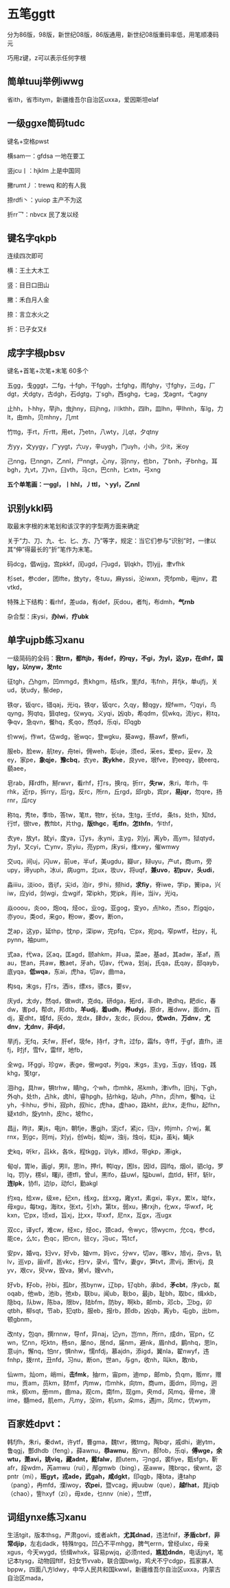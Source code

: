 # 五笔ggtt

分为86版，98版，新世纪08版，86版通用，新世纪08版重码率低，用笔顺凑码元

巧用z键，z可以表示任何字根

## 简单tuuj举例iwwg

省ith，省市itym，新疆维吾尔自治区uxxa，爱因斯坦elaf

## 一级ggxe简码tudc

键名+空格pwst

横sam一：gfdsa 一地在要工

竖jcu丨：hjklm 上是中国同

撇rumt丿：trewq 和的有人我

捺rdfi丶：yuiop 主产不为这

折rr乛：nbvcx 民了发以经

## 键名字qkpb

连续四次即可

横：王土大木工

竖：目日口田山

撇：禾白月人金

捺：言立水火之

折：已子女又纟

## 成字字根pbsv

键名+首笔+次笔+末笔 60多个

五gg，戋gggt，二fg，十fgh，干fggh，士fghg，雨fghy，寸fghy，三dg，厂dgt，犬dgty，古dgh，石dgtg，丁sgh，西sghg，七ag，戈agnt，弋agny

止hh，卜hhy，早jh，虫jhny，曰jhng，川kthh，四lh，皿lhn，甲lhnh，车lg，力lt，由mh，贝mhny，几mt

竹ttg，手rt，斤rtt，用et，乃etn，八wty，儿qt，夕qtny

方yy，文yygy，广yygt，六uy，辛uygh，门uyh，小ih，少it，米oy

己nng，巳nngn，乙nnl，尸nngt，心ny，羽nny，也bn，了bnh，孑bnhg，耳bgh，九vt，刀vn，臼vth，马cn，巴cnh，匕xtn，弓xng

**五个单笔画：一ggl，丨hhl，丿ttl，丶yyl，乙nnl**

## 识别ykkl码

取最末字根的末笔划和该汉字的字型两方面来确定

关于“力、刀、九、七、匕、方、乃”等字，规定：当它们参与“识别”时，一律以其“伸”得最长的“折”笔作为末笔。

码dcg，倡wjjg，宫pkkf，闰ugd，闩ugd，钏qkh，罚lyjj，聿vfhk

杉set，参cder，团lfte，放yty，冬tuu，麻yssi，沦iwxn，壳fpmb，电jnv，君vtkd，

特殊上下结构：看rhf，差uda，有def，灰dou，者ftj，布dmh，**气rnb**

杂合型：床ysi，**办lwi**，**疗ubk**

## 单字ujpb练习xanu

一级简码的全码：**我trn，都ftjb，有def，的rqy，不gi，为yl，这yp，在dhf，国lgy，以nyw，发ntc**

征tgh，凸hgm，凹mmgd，贵khgm，桔sfk，里jfd，韦fnh，井fjk，单ujfj，关ud，状udy，鬃dep，

铁qr，钣qrc，错qaj，光iq，铁qr，钣qrc，久qy，鲸qgy，规fwm，勺qyi，鸟qyng，狗qtq，狙qteg，仪wyq，义yqi，凶qb，希qdm，侃wkq，流iyc，称tq，争qv，急qvn，餐hq，炙qo，然qd，乐qi，印qgb

价wwj，作wt，估wdg，爸wqc，登wgku，葵awg，蔡awf，祭wfi，

服eb，脸ew，航tey，舟tei，佣weh，彰uje，须ed，采es，爱ep，妥ev，及ey，家pe，**象qje**，**豫cbq**，衣ye，**衷ykhe**，良yve，垠fve，豹eeqy，貌eerq，藐aee，

皂rab，拜rdfh，掰rwvr，看rhf，打rs，换rq，折rr，**失rw**，朱ri，年rh，牛rhk，近rp，拆rry，后rg，反rc，所rn，丘rgd，邱rgb，宾pr，**易jqr**，勿qre，扬rnr，瓜rcy

称tq，秀te，季tb，答tw，笔tt，物tr，长ta，生tg，壬tfd， 条ts，处th，知td，行tf，很tve，教ftbt，片thg，**版thgc**，**毛tfn**，**怎thfn**，乍thf，

衣ye，放yt，就yi，度ya，订ys，永yni，主yg，刘yj，离yb，高ym，狱qtyd，为yl，叉cyi，亡ynv，京yiu，亮ypm，床ysi，维xwy，催wmwy

交uq，间uj，闪uw，前ue，半uf，美ugdu，瓣ur，辩uyu，产ut，商um，旁upy，谛yuph，冰ui，病ugm，北ux，妆uv，将uqf，**兼uvo**，**初puv**，**头udi**，

淼iiiu，淡ioo，沓ijf，尖id，泊ir，步hi，频hid，**求fiy**，脊iwe，学ip，黉ipa，兴iw，应yid，剑wgi，佥wgif，常ipkh，党ipk，肖ie，当iv，光iq，

焱ooou，炎oo，炮oq，烃oc，业og，亚gog，变yo，点hko，杰so，烈gqjo，亦you，类od，来go，粉ow，娄ov，断on，

芝ap，这yp，延thp，忱np，深ipw，完pfq，它px，宛pq，窄pwtf，社py，礼pynn，袖pum，

式aa，代wa，区aq，匡agd，颐ahkm，并ua，菜ae，基ad，其adw，革af，燕au，世an，共aw，散aet，牙ah，切av，代wa，划aj，氏qa，氐qay，邸qayb，底yqa，**低wqa**，东ai，虎ha，切av，曲ma，

构sq，末gs，打rs，洒is，缥xs，骠cs，要sv，

庆yd，太dy，然qd，做wdt，克dq，研dga，拓rd，丰dh，艳dhq，耙dic，春dw，害pd，帮dt，邦dtb，**羊udj**，**着udh**，**养udyj**，原dr，雁dww，面dm，百dj，夏dht，城fd，灰do，龙dx，肆dv，友dc，灰dou，**优wdn**，**万dnv**，**尤dnv**，**尢dnv**，**非djd**，

旱jfj，无fq，夫fw，肝ef，圾fe，持rf，才ft，过fp，霜fs，寺ff，于gf，直fh，进fj，时jf，雪fv，雷flf，地fb，

全wg，环ggi，珍gw，表ge，傲wgqt，列gq，末gs，主yg，玉gy，钱qg，践khg，笺tgr，

泪ihg，具hw，犋trhw，睛hg，个wh，巾mhk，吊kmh，津ivfh，旧hj，下gh，外qh，处th，占hk，卤hl，睿hpgh，拈rhkg，站uh，卢hn，贞hm，餐hq，让yh，卡hhu，步hi，寂ph，叔hic，虎ha，虚hao，路kht，此hx，走fhu，起fhn，疑xtdh，旋ytnh，皮hc，坡fhc，

昌jj，昨jt，果js，电jn，朝fje，惠gjh，坚jcf，紧jc，归jv，帅jmh，介wj，氟rnx，到gc，则mj，刘yj，创wbj，蛤jw，浊ij，烛oj，虹ja，虽kj，蝇jk

史kq，听kr，吕kk，各tk，程tkgg，训yk，顺kd，带gkp，滞igk，

甸ql，胃le，画gl，男ll，思ln，押rl，鸭lqy，困ls，因ld，园lfq，烟ol，驷clg，罗lq，罚ly，楞sl，曙jl，德tfl，曾ul，黑lfo，益uwl，隘buwl，血tld，轩lf，斩lr，**连lpk**，协fl，边lp，动fcl，勤akgl

约xq，给xw，级xe，纪xn，线xg，丝xxg，雍yxt，素gxi，率yx，累lx，坳fx，母xgu，每txg，海itx，张xt，引xh，第tx，弱xu，拂rxjh，化wx，华wxf，叱kxn，它px，顷xd，旨xj，比xx，毕xxf，尼nx，互gx，冱ugx

双cc，译ycf，难cw，经xc，烃oc，颈cad，令wyc，领wycm，允cq，参cd，能ce，么tc，色qc，把rcn，驻cy，冯uc，笃tcf，

安pv，婚vq，妇vv，好vb，妯vm，妈vc，分wv，切av，哪kv，旭vj，杂vs，轨lv，巡vp，甾vlf，邕vkc，扫rv，录vi，雪fv，妻gv，笋tvt，肃vij，箫tvij，良yv，艰cv，臾vw，毁va，舅vl，嫂vvh，

好vb，籽ob，孙bi，孤br，孩bynw，辽bp，钌qbh，承bd，**矛cbt**，序ycb，粼oqab，他wb，池ib，弛xb，联bu，闻ub，耿bo，最jb，耻bh，取bc，缉xkb，隐bq，队bw，陈ba，限bv，陆bfm，防by，啊kb，邮mb，邓cb，卫bg，卯qtbh，柳sqt，节ab，犯qtb，服eb，报rb，顾db，凶qb，离yb，屯gb，出bm，顿gbnm，

改nty，包qn，撰rnnw，导nf，异naj，记yn，岂mn，所rn，成dn，官pn，亿wn，忆nn，吃ktn，杨sn，屡no，居nd，届nm，避nk，眉nhd，鹛nhq，思ln，意ujn，懈nq，怕nr，惧nhw，懦nfdj，慕ajdn，添igd，翼nla，翟nwyf，违fnhp，拨rnt，丑nfd，习nu，断on，世an，与gn，收nh，叫kn，敢nb，

仙wm，灿om，峭mi，**击fmk**，抽rm，宙pm，迪mp，邮mb，负qm，贩mr，赠mu，贡am，员km，财mf，内mw，巾mhk，向tm，商um，面dm，同mg，迥mk，纲xm，册mm，曲ma，观cm，南fm，现gm，央md，风mq，骨me，滑ime，髓med，肌em，凡my，没im，机sm，朵ms，遇jm，凤mc，伉wym，

## 百家姓dpvt：

韩fjfh，朱ri，秦dwt，许ytf，曹gma，魏tvr，微tmg，陶bqr，戚dhi，谢ytm，鲁qgj，酆dhdb（feng），薛awnu，**恭awnu**，殷rvn，郝fob，乐qi，**傅wge，余 wtu，萧avi，姚viq，藏adnt，戴falw**，颜utem，刁ngd，裘fiye，甄sfgn，靳afr，段wdm，芮amwu（rui），邴gmwb（bing），巫aww，隗brqc，侯wnt，宓pntr（mi），**班gyt，戎ade，武gah，咸dgkt**，印qgb，降bta，逄tahp（pang），冉mfd，濮iwoy，**农pei**，暨vcag，阙uubw（que），**越fhat**，晁jiqb（chao），訾hxyf（zi），毋xde，乜nnv（nie），竺tff，

## 词组ynxe练习xanu

生活tgit，版本thsg，严肃govi，或者akft，**尤其dnad**，违法fnif，**矛盾cbrf**，**非常djip**，左右dadk，特殊trgq，凹凸不平mhgg，脾气errn，曾经ulxc，母亲xgus，今天wygd，侦缉whxk，容易pwjq，必须nted，**尴尬dndn**，电话jnyt，笔记本tysg，动物园ftlf，妇女节vvab，联合国bwlg，鸡犬不宁cdgp，孤家寡人bppw，四面八方ldwy，中华人民共和国kwwl，新疆维吾尔自治区uxxa，内蒙古自治区mada，
